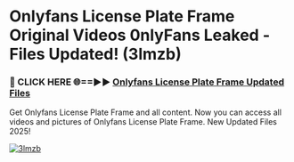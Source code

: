 # Onlyfans License Plate Frame Original Videos 0nlyFans Leaked - Files Updated! (3lmzb)

<h3>🔴 CLICK HERE 🌐==►► <a href="https://tinyurl.com/ehrbuxhb" rel="nofollow">Onlyfans License Plate Frame Updated Files</a></h3>

Get Onlyfans License Plate Frame and all content. Now you can access all videos and pictures of Onlyfans License Plate Frame. New Updated Files 2025!

[![3lmzb](https://i.imgur.com/lVYEuWS.gif)](https://tinyurl.com/ehrbuxhb)
